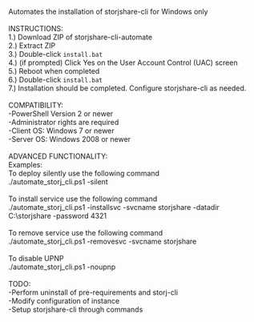 Automates the installation of storjshare-cli for Windows only
<br/>
<br/>INSTRUCTIONS:
<br/>1.) Download ZIP of storjshare-cli-automate
<br/>2.) Extract ZIP
<br/>3.) Double-click `install.bat`
<br/>4.) (if prompted) Click Yes on the User Account Control (UAC) screen
<br/>5.) Reboot when completed
<br/>6.) Double-click `install.bat`
<br/>7.) Installation should be completed.  Configure storjshare-cli as needed.
<br/>
<br/>COMPATIBILITY:
<br/>   -PowerShell Version 2 or newer
<br/>   -Administrator rights are required
<br/>   -Client OS: Windows 7 or newer
<br/>   -Server OS: Windows 2008 or newer
<br/>
<br/>ADVANCED FUNCTIONALITY:
<br/>  Examples:
<br/>  To deploy silently use the following command
<br/>  ./automate_storj_cli.ps1 -silent
<br/>
<br/>  To install service use the following command
<br/>  ./automate_storj_cli.ps1 -installsvc -svcname storjshare -datadir C:\storjshare -password 4321
<br/>
<br/>  To remove service use the following command
<br/>  ./automate_storj_cli.ps1 -removesvc -svcname storjshare
<br/>
<br/>  To disable UPNP
<br/>  ./automate_storj_cli.ps1 -noupnp
<br/>
<br/>TODO:
<br/>   -Perform uninstall of pre-requirements and storj-cli
<br/>   -Modify configuration of instance
<br/>   -Setup storjshare-cli through commands

